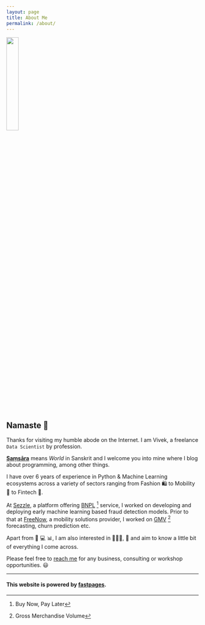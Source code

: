 ```yaml
---
layout: page
title: About Me
permalink: /about/
---
```


<img src="{{ site.baseurl }}/images/logo.png" width="25%" />

## Namaste 🙏

Thanks for visiting my humble abode on the Internet. I am Vivek, a freelance `Data Scientist` by profession.

**[Saṃsāra](https://en.wikipedia.org/wiki/Sa%E1%B9%83s%C4%81ra)** means *World* in Sanskrit and I welcome you into mine where I blog about programming, among other things.

I have over 6 years of experience in Python & Machine Learning ecosystems across a variety of sectors ranging from Fashion :shopping: to Mobility :kick_scooter: to Fintech :currency_exchange:. 

At [Sezzle](https://sezzle.eu/), a platform offering [BNPL](https://en.wikipedia.org/wiki/Buy_now,_pay_later) [^1] service, I worked on developing and deploying early machine learning based fraud detection models. Prior to that at [FreeNow](https://www.free-now.com/de/), a mobility solutions provider, I worked on [GMV](https://en.wikipedia.org/wiki/Gross_merchandise_volume) [^2] forecasting, churn prediction etc.

Apart from :snake: :computer: :bar_chart:, I am also interested in :man_farmer::tractor:, :musical_note: and aim to know a little bit of everything I come across.

Please feel free to [reach me](mailto:vvaddina@pm.me) for any business, consulting or workshop opportunities. 😃


---

[^1]: Buy Now, Pay Later
[^2]: Gross Merchandise Volume

#### This website is powered by **[fastpages](https://github.com/fastai/fastpages)**.